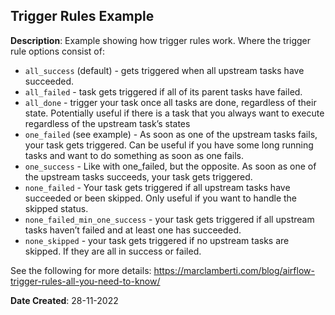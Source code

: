 ## Trigger Rules Example

**Description**:    Example showing how trigger rules work. Where the trigger rule options consist of:

* `all_success` (default) - gets triggered when all upstream tasks have succeeded.
* `all_failed` - task gets triggered if all of its parent tasks have failed.
* `all_done` - trigger your task once all tasks are done, regardless of their state. Potentially useful if there is a task that you always want to execute regardless of the upstream task’s states
* `one_failed` (see example) - As soon as one of the upstream tasks fails, your task gets triggered. Can be useful if you have some long running tasks and want to do something as soon as one fails.
* `one_success` - Like with one_failed, but the opposite. As soon as one of the upstream tasks succeeds, your task gets triggered.
* `none_failed` - Your task gets triggered if all upstream tasks have succeeded or been skipped. Only useful if you want to handle the skipped status.
* `none_failed_min_one_success` - your task gets triggered if all upstream tasks haven’t failed and at least one has succeeded.
* `none_skipped` - your task gets triggered if no upstream tasks are skipped. If they are all in success or failed.

See the following for more details: https://marclamberti.com/blog/airflow-trigger-rules-all-you-need-to-know/

**Date Created**:   28-11-2022
